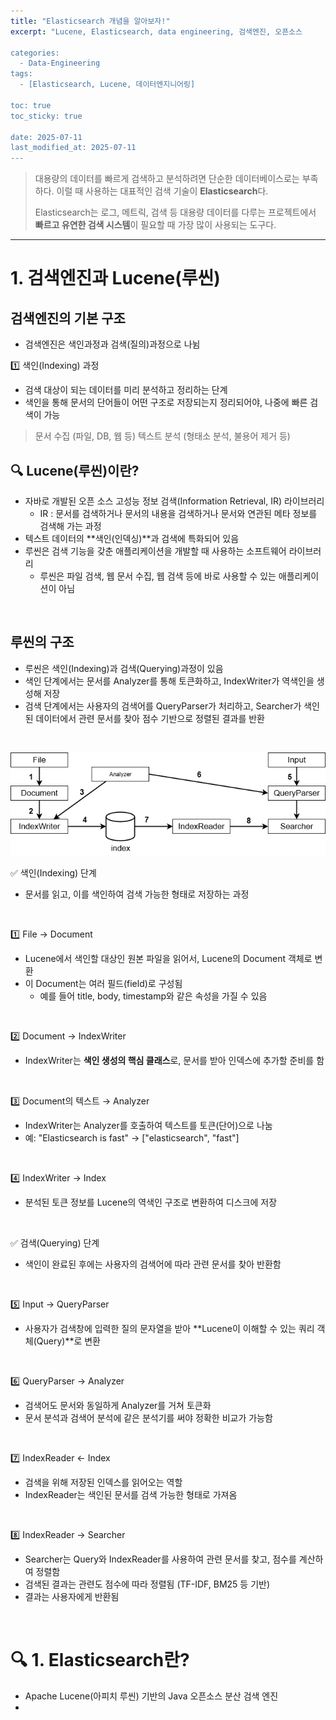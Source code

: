 ```yaml
---
title: "Elasticsearch 개념을 알아보자!"
excerpt: "Lucene, Elasticsearch, data engineering, 검색엔진, 오픈소스

categories:
  - Data-Engineering
tags: 
  - [Elasticsearch, Lucene, 데이터엔지니어링]

toc: true
toc_sticky: true

date: 2025-07-11
last_modified_at: 2025-07-11
---
```


> 대용량의 데이터를 빠르게 검색하고 분석하려면 단순한 데이터베이스로는 부족하다.
> 이럴 때 사용하는 대표적인 검색 기술이 **Elasticsearch**다.  
>
> Elasticsearch는 로그, 메트릭, 검색 등 대용량 데이터를 다루는 프로젝트에서 **빠르고 유연한 검색 시스템**이 필요할 때 가장 많이 사용되는 도구다.

---

# 1. 검색엔진과 Lucene(루씬)
## 검색엔진의 기본 구조
- 검색엔진은 색인과정과 검색(질의)과정으로 나뉨

1️⃣ 색인(Indexing) 과정
- 검색 대상이 되는 데이터를 미리 분석하고 정리하는 단계
- 색인을 통해 문서의 단어들이 어떤 구조로 저장되는지 정리되어야, 나중에 빠른 검색이 가능

> 문서 수집 (파일, DB, 웹 등)
> 텍스트 분석 (형태소 분석, 불용어 제거 등)
>

## 🔍 Lucene(루씬)이란?
- 자바로 개발된 오픈 소스 고성능 정보 검색(Information Retrieval, IR) 라이브러리
  - IR : 문서를 검색하거나 문서의 내용을 검색하거나 문서와 연관된 메타 정보를 검색해 가는 과정
- 텍스트 데이터의 **색인(인덱싱)**과 검색에 특화되어 있음
- 루씬은 검색 기능을 갖춘 애플리케이션을 개발할 때 사용하는 소프트웨어 라이브러리
  - 루씬은 파일 검색, 웹 문서 수집, 웹 검색 등에 바로 사용할 수 있는 애플리케이션이 아님

<br>

## 루씬의 구조
- 루씬은 색인(Indexing)과 검색(Querying)과정이 있음
- 색인 단계에서는 문서를 Analyzer를 통해 토큰화하고, IndexWriter가 역색인을 생성해 저장
- 검색 단계에서는 사용자의 검색어를 QueryParser가 처리하고, Searcher가 색인된 데이터에서 관련 문서를 찾아 점수 기반으로 정렬된 결과를 반환

<br>

![Lucene 구성요소](/assets/images/posts_img/data_engineering_posts/lucene-구조.png)

✅ 색인(Indexing) 단계
- 문서를 읽고, 이를 색인하여 검색 가능한 형태로 저장하는 과정

<br>

1️⃣ File → Document
- Lucene에서 색인할 대상인 원본 파일을 읽어서, Lucene의 Document 객체로 변환
- 이 Document는 여러 필드(field)로 구성됨
  - 예를 들어 title, body, timestamp와 같은 속성을 가질 수 있음

<br>

2️⃣ Document → IndexWriter
- IndexWriter는 **색인 생성의 핵심 클래스**로, 문서를 받아 인덱스에 추가할 준비를 함

<br>

3️⃣ Document의 텍스트 → Analyzer
- IndexWriter는 Analyzer를 호출하여 텍스트를 토큰(단어)으로 나눔
- 예: "Elasticsearch is fast" → ["elasticsearch", "fast"]

<br>

4️⃣ IndexWriter → Index
- 분석된 토큰 정보를 Lucene의 역색인 구조로 변환하여 디스크에 저장

<br>

✅ 검색(Querying) 단계
- 색인이 완료된 후에는 사용자의 검색어에 따라 관련 문서를 찾아 반환함

<br>

5️⃣ Input → QueryParser
- 사용자가 검색창에 입력한 질의 문자열을 받아 **Lucene이 이해할 수 있는 쿼리 객체(Query)**로 변환

<br>

6️⃣ QueryParser → Analyzer
- 검색어도 문서와 동일하게 Analyzer를 거쳐 토큰화
- 문서 분석과 검색어 분석에 같은 분석기를 써야 정확한 비교가 가능함

<br>

7️⃣ IndexReader ← Index
- 검색을 위해 저장된 인덱스를 읽어오는 역할
- IndexReader는 색인된 문서를 검색 가능한 형태로 가져옴

<br>

8️⃣ IndexReader → Searcher
- Searcher는 Query와 IndexReader를 사용하여 관련 문서를 찾고, 점수를 계산하여 정렬함
- 검색된 결과는 관련도 점수에 따라 정렬됨 (TF-IDF, BM25 등 기반)
- 결과는 사용자에게 반환됨

<br>

# 🔍 1. Elasticsearch란?

- Apache Lucene(아피치 루씬) 기반의 Java 오픈소스 분산 검색 엔진
- 

